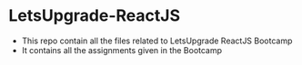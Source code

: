# LetsUpgrade-ReactJS

* This repo contain all the files related to LetsUpgrade ReactJS Bootcamp
* It contains all the assignments given in the Bootcamp
